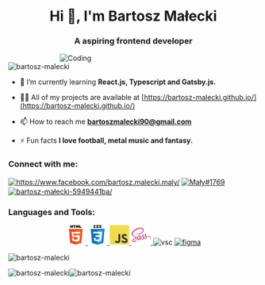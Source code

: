 <h1 align="center">Hi 👋, I'm Bartosz Małecki</h1>
<h3 align="center">A aspiring frontend developer</h3>
<img align="right" alt="Coding" width="400" src="https://camo.githubusercontent.com/cae12fddd9d6982901d82580bdf321d81fb299141098ca1c2d4891870827bf17/68747470733a2f2f6d69726f2e6d656469756d2e636f6d2f6d61782f313336302f302a37513379765349765f7430696f4a2d5a2e676966">

<p align="left"> <img src="https://komarev.com/ghpvc/?username=bartosz-malecki&label=Profile%20views&color=0e75b6&style=flat" alt="bartosz-malecki" /> </p>

- 🌱 I’m currently learning **React.js, Typescript and Gatsby.js.**

- 👨‍💻 All of my projects are available at [https://bartosz-malecki.github.io/](https://bartosz-malecki.github.io/)

- 📫 How to reach me **bartoszmalecki90@gmail.com**

- ⚡ Fun facts **I love football, metal music and fantasy.**

<h3 align="left">Connect with me:</h3>
<p align="left">
<a href="https://fb.com/bartosz.malecki.maly/" target="blank"><img align="center" src="https://raw.githubusercontent.com/rahuldkjain/github-profile-readme-generator/master/src/images/icons/Social/facebook.svg" alt="https://www.facebook.com/bartosz.malecki.maly/" height="30" width="40" /></a>
<a href="https://discord.gg/Mały#1769" target="blank"><img align="center" src="https://raw.githubusercontent.com/rahuldkjain/github-profile-readme-generator/master/src/images/icons/Social/discord.svg" alt="Mały#1769" height="30" width="40" /></a>
  <a href="https://linkedin.com/in/bartosz-małecki-5949441ba/" target="blank"><img align="center" src="https://raw.githubusercontent.com/rahuldkjain/github-profile-readme-generator/master/src/images/icons/Social/linked-in-alt.svg" alt="bartosz-małecki-5949441ba/" height="30" width="40" /></a>
</p>

<h3 align="left">Languages and Tools:</h3>
<p align="center"> <a href="https://www.w3.org/html/" target="_blank" rel="noreferrer"> <img src="https://raw.githubusercontent.com/devicons/devicon/master/icons/html5/html5-original-wordmark.svg" alt="html5" width="40" height="40"/> </a> <a href="https://www.w3schools.com/css/" target="_blank" rel="noreferrer"> <img src="https://raw.githubusercontent.com/devicons/devicon/master/icons/css3/css3-original-wordmark.svg" alt="css3" width="40" height="40"/> </a>  <a href="https://developer.mozilla.org/en-US/docs/Web/JavaScript" target="_blank" rel="noreferrer"> <img src="https://raw.githubusercontent.com/devicons/devicon/master/icons/javascript/javascript-original.svg" alt="javascript" width="40" height="40"/> </a> <a href="https://sass-lang.com" target="_blank" rel="noreferrer"> <img src="https://raw.githubusercontent.com/devicons/devicon/master/icons/sass/sass-original.svg" alt="sass" width="40" height="40"/> </a> <a>  <img src="https://upload.wikimedia.org/wikipedia/commons/2/2d/Visual_Studio_Code_1.18_icon.svg" alt="vsc" width="40" height="40"/> </a> <a href="https://www.figma.com/" target="_blank" rel="noreferrer"> <img src="https://www.vectorlogo.zone/logos/figma/figma-icon.svg" alt="figma" width="40" height="40"/> </a> </p>

<p>&nbsp;<img align="left" src="https://github-readme-stats.vercel.app/api?username=bartosz-malecki&show_icons=true&locale=en" alt="bartosz-malecki" /></p>

<p><img align="left" src="https://github-readme-streak-stats.herokuapp.com/?user=bartosz-malecki&" alt="bartosz-malecki" /></p>

<p><img align="left" src="https://github-readme-stats.vercel.app/api/top-langs?username=bartosz-malecki&show_icons=true&locale=en&layout=compact" alt="bartosz-malecki" /></p>
